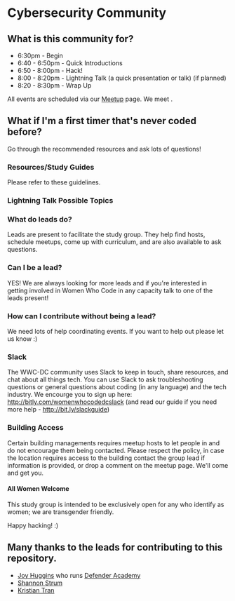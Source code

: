 # Cybersecurity Community

## What is this community for?

<INSERT DESCRIPTION HERE>

* 6:30pm  - Begin
* 6:40 - 6:50pm - Quick Introductions
* 6:50 - 8:00pm - Hack!
* 8:00 - 8:20pm - Lightning Talk (a quick presentation or talk) (if planned)
* 8:20 - 8:30pm - Wrap Up

All events are scheduled via our [Meetup](http://www.meetup.com/Women-Who-Code-DC/) page. We meet <INSERT TIME FRAME>.

## What if I'm a first timer that's never coded before?

<INSERT GUIDE HERE> Go through the recommended resources and ask lots of questions!

### Resources/Study Guides
Please refer to these guidelines.

<INSERT GUIDES>

### Lightning Talk Possible Topics

<INSERT TOPICS>

### What do leads do?

Leads are present to facilitate the study group. They help find hosts, schedule meetups, come up with curriculum, and are also available to ask questions.

### Can I be a lead?

YES! We are always looking for more leads and if you're interested in getting involved in Women Who Code in any capacity talk to one of the leads present!

### How can I contribute without being a lead?

We need lots of help coordinating events. If you want to help out please let us know :)

### Slack

The WWC-DC community uses Slack to keep in touch, share resources, and chat about all things tech. You can use Slack to ask troubleshooting questions or general questions about coding (in any language) and the tech industry. We encourge you to sign up here:  http://bitly.com/womenwhocodedcslack (and read our guide if you need more help - http://bit.ly/slackguide)

### Building Access

Certain building managements requires meetup hosts to let people in and do not encourage them being contacted. Please respect the policy, in case the location requires access to the building contact the group lead if information is provided, or drop a comment on the meetup page. We'll come and get you.

#### All Women Welcome

This study group is intended to be exclusively open for any who identify as women; we are transgender friendly.

Happy hacking! :)

## Many thanks to the leads for contributing to this repository.
- [Joy Huggins](https://github.com/Joyous0ne) who runs [Defender Academy](https://www.networkdefenderacademy.com/)
- [Shannon Strum](https://github.com/sstrum2)
- [Kristian Tran](https://github.com/ktran13)
